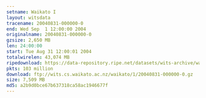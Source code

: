 ```yaml
---
setname: Waikato I
layout: witsdata
tracename: 20040831-000000-0
end: Wed Sep  1 12:00:00 2004
originalname: 20040831-000000-0
gzsize: 2,650 MB
len: 24:00:00
start: Tue Aug 31 12:00:01 2004
totalwirelen: 43,074 MB
ripedownload: https://data-repository.ripe.net/datasets/wits-archive/waikato/1/20040831-000000-0.gz
pkts: 103 million
download: ftp://wits.cs.waikato.ac.nz/waikato/1/20040831-000000-0.gz
size: 7,509 MB
md5: a2b9d0bce67b637318ca58ac1946677f
---
```

